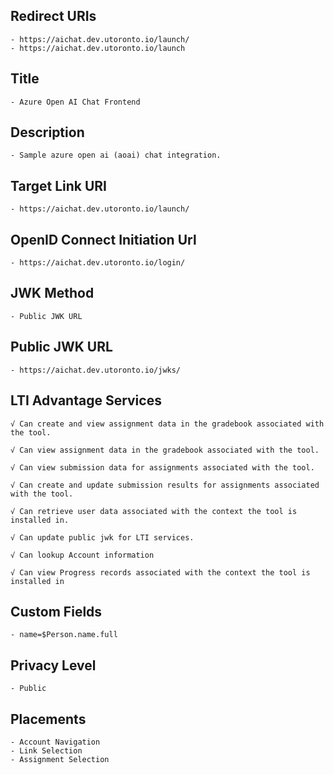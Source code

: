 ## Redirect URIs
	- https://aichat.dev.utoronto.io/launch/
	- https://aichat.dev.utoronto.io/launch
	
## Title
	- Azure Open AI Chat Frontend
	
## Description
	- Sample azure open ai (aoai) chat integration.
	
## Target Link URI
	- https://aichat.dev.utoronto.io/launch/
	
## OpenID Connect Initiation Url
	- https://aichat.dev.utoronto.io/login/
	
## JWK Method
	- Public JWK URL
	
## Public JWK URL
	- https://aichat.dev.utoronto.io/jwks/
	
## LTI Advantage Services 
	√ Can create and view assignment data in the gradebook associated with the tool.
	
	√ Can view assignment data in the gradebook associated with the tool.
	
	√ Can view submission data for assignments associated with the tool.
	
	√ Can create and update submission results for assignments associated with the tool.
	
	√ Can retrieve user data associated with the context the tool is installed in.
	
	√ Can update public jwk for LTI services.
	
	√ Can lookup Account information
	
	√ Can view Progress records associated with the context the tool is installed in
	
## Custom Fields
	- name=$Person.name.full

## Privacy Level
	- Public
	
## Placements
	- Account Navigation
	- Link Selection
	- Assignment Selection